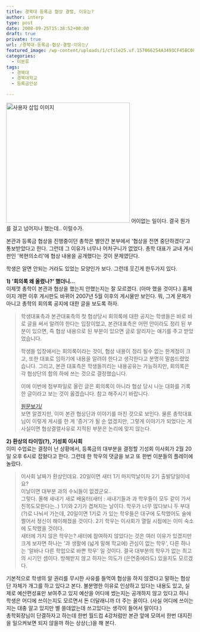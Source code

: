 ```yaml
---
title: 경북대 등록금 협상 결렬, 이유는?
author: interp
type: post
date: 2008-09-25T15:38:52+00:00
draft: true
private: true
url: /경북대-등록금-협상-결렬-이유는/
featured_image: /wp-content/uploads/1/cfile25.uf.157066254A3493CF45BC08.jpg
categories:
  - 미분류
tags:
  - 경북대
  - 경북대학교
  - 등록금인상

---
```

<img src="http://interp.iwinv.net/wp-content/uploads/1/cfile25.uf.157066254A3493CF45BC08.jpg" class="aligncenter" width="332" height="323" alt="사용자 삽입 이미지" />  
어이없는 일이다.  
결국 뭔가를 걸고 넘어지나 했는데.. 이럴수가.  
  
본관과 등록금 협상을 진행중이던 총학은 별안간 본부에서 '협상을 전면 중단하겠다'고 통보받았다고 한다. 그런데 그 이유가 너무나 어처구니가 없었다. 총학 대표가 교내 게시판인 '복현의소리'에 협상 내용을 공개했다는 것이 문제였단다.  
  
학생은 알면 안되는 거라도 있었는 모양인가 보다. 그런데 웃긴게 한두가지 있다.  
  
  
  
**1) '회의록 왜 올렸나?' 했더니&#8230;**  
이제껏 총학이 본관과 협상을 했는지 안했는지는 잘 모르겠다. (아마 했을 것이다.) 홈페이지 개편 이후 게시판도 바뀌어 2007년 5월 이후의 게시물만 보인다. 뭐, 그게 문제가 아니고 총학의 회의록 공지에 대한 글을 보도록 하자.


  


> 학생대표측과 본관대표측의 첫 협상당시 회의록에 대한 공지는 학생들은 바로 바로 글을 써서 알려야 한다는 입장이었고, 본관대표측은 어떤 안이라도 정리 된 부분이 있으면, 즉 협상 내용으로 된 부분이 있으면 글로 알리자는 얘기를 주고 받았었습니다.  
>   
> 학생들 입장에서는 회의록이라는 것이, 협상 내용이 정리 될수 없는 한계점이 크고, 또한 대표로 임하기에 내용을 알려야 한다고 생각한다고 분명히 말씀드렸었습니다. 그리고, 본관 대표측은 학생들끼리는 내용공유는 가능하지만, 회의록은 각 협상단의 합의 하에 쓰는 것으로 결정했습니다.  
>   
> 이에 이번에 첨부파일로 올린 글은 회의록이 아니라 협상 당시 나눈 대화를 기록한 글이라고 보는 것이 옳겠습니다. 참고 해주시기 바랍니다.   
>   
> <a href="http://www.knu.ac.kr:8080/knu3/index.jsp?siteID=20070503164418229178&menuID=20070509132012689834&contentID=20080203195108977758&action=view" target="_blank" rel="noopener noreferrer">원문보기/</A>  
보면 알겠지만, 이미 본관 협상단과 이야기를 마친 것으로 보인다. 물론 총학대표님이 이렇게 게시를 한 게 '증거'가 될 순 없겠지만, 그렇게 이야기가 되었다는 게 사실이면 협상결렬사유로 지적된 부분은 논리에 맞지 않는다.  
  
  
  
**2) 환상의 타이밍(?), 기성회 이사회**  
이미 수업료는 결정이 난 상황에서, 등록금의 대부분을 결정할 기성회 이사회가 2월 20일 오후 6시로 잡혔다고 한다. 그런데 한 학우의 댓글을 보고 또 한번 이분들의 플레이에 놀랐다.  
  
  

  


> 이사회 날짜가 환상인데요. 20일이면 새터 1기 마지막날이자 2기 출발당일이네요?   
> 이날이면 대부분 과의 수뇌들이 없겠군요..  
그렇다. 올해 새내기 새로 배움터(새터 : 새내기들과 과 학우들이 모두 같이 가서 친목도모한다는..) 1기와 2기가 겹쳐지는 날이다. 학우가 너무 많다보니 두 부대(?)로 나눠서 가는데, 20일이면 1기로 가 있는 학우들은 대구에 도착했어도 술에 쩔어서 정신이 해이해졌을 것이다. 2기 학우는 이사회가 열릴 시점에는 이미 숙소에 도착했을 것이다.  
새터에 가지 않은 학우는? 새터에 참여하지 않았다는 것은 여러 이유가 있겠지만 크게 보자면 하나는 '과 생활에 (넓게 말해 학교에) 관심이 없는 학우', 다른 하나는 '알바나 다른 학업으로 바쁜 학우' 일 것이다. 결국 대부분의 학우가 없는 최고의 시기인 셈이다. 방해받지 않고 하자는 의도가 (은연중에라도) 있을지도 모르겠다.  
  
  
기본적으로 학생의 알 권리를 무시한 사유를 들먹여 협상을 하지 않겠다고 말하는 협상단 자체가 개그를 하고 있다고 본다. 불분명한 이유로 인상하고 있다는 내용도 있고, 실제로 예산편성표만 보여주고 있지 예산을 어디에 썼는지는 공개하지 않고 있다고 하니 학생은 어디에 쓰이는지도 모르면서 돈 더달래니까 더 주는 꼴이다. (사실 어디에 쓰이는지는 대충 알고 있지만 별 쓸데없는데 쓰고있다는 생각이 들어서 말이다.)   
총학회장님이 단결하자고 하는데 한번 월드컵 4강처럼만 본관 앞에 모여서 한번 대지진을 일으켜보면 되지 않을까 하는 상상(;;)을 해 본다.  

  
<P align=right></p>